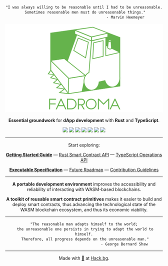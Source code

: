 <div align="center">

```
"I was always willing to be reasonable until I had to be unreasonable.
 Sometimes reasonable men must do unreasonable things."
                                     - Marvin Heemeyer
```

[![](/homepage/logo.svg)](https://fadroma.tech)

**Essential groundwork** for **dApp development** with **Rust** and **TypeScript**.

[![](https://img.shields.io/npm/v/@fadroma/client?color=%2365b34c&label=%40fadroma%2Fclient&style=for-the-badge)](https://www.npmjs.com/package/@fadroma/client)
[![](https://img.shields.io/npm/v/@fadroma/client-scrt?color=%2365b34c&label=%40fadroma%2Fclient-scrt&style=for-the-badge)](https://www.npmjs.com/package/@fadroma/client-scrt)
[![](https://img.shields.io/npm/v/@fadroma/client-scrt-amino?color=%2365b34c&label=%40fadroma%2Fclient-scrt-amino&style=for-the-badge)](https://www.npmjs.com/package/@fadroma/client-scrt-amino)
[![](https://img.shields.io/npm/v/@fadroma/client-scrt-grpc?color=%2365b34c&label=%40fadroma%2Fclient-scrt-grpc&style=for-the-badge)](https://www.npmjs.com/package/@fadroma/client-scrt-grpc)
[![](https://img.shields.io/npm/v/@fadroma/tokens?color=%2365b34c&label=%40fadroma%2Ftokens&style=for-the-badge)](https://www.npmjs.com/package/@fadroma/tokens)
[![](https://img.shields.io/npm/v/@fadroma/ops?color=%2365b34c&label=%40fadroma%2Fops&style=for-the-badge)](https://www.npmjs.com/package/@fadroma/ops)
[![](https://img.shields.io/npm/v/@fadroma/ops-scrt?color=%2365b34c&label=%40fadroma%2Fops-scrt&style=for-the-badge)](https://www.npmjs.com/package/@fadroma/ops-scrt)

---

Start exploring:

[**Getting Started Guide**](./guide/index.md) — [Rust Smart Contract API](https://fadroma.tech/rs/fadroma/index.html) — [TypeScript Operations API](https://fadroma.tech/js/modules.html)

[**Executable Specification**](./SPEC.ts.md) — [Future Roadmap](./ROADMAP.ts.md) — [Contribution Guidelines](CONTRIBUTING.md)

---

**A portable development environment** improves
the accessibility and reliability of interacting
with WASM-based blockchains.

**A toolkit of reusable smart contract primitives**
makes it easier to build and deploy smart contracts,
thus advancing the technological state of the WASM
blockchain ecosystem, and thus its economic viability.

---

```
"The reasonable man adapts himself to the world;
 the unreasonable one persists in trying to adapt the world to himself.
 Therefore, all progress depends on the unreasonable man."
                                    - George Bernard Shaw
```

---

Made with [💚](mailto:hello@hack.bg) at [Hack.bg](https://hack.bg).

</div>
